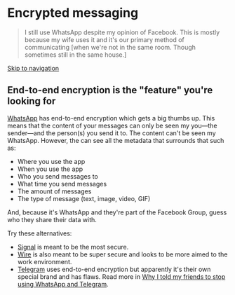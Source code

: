 # Encrypted messaging

> I still use WhatsApp despite my opinion of Facebook. This is mostly because my wife uses it and it's our primary method of communicating [when we're not in the same room. Though sometimes still in the same house.]

[Skip to navigation](#nav)

## End-to-end encryption is the "feature" you're looking for

[WhatsApp](https://www.whatsapp.com/) has end-to-end encryption which gets a big thumbs up. This means that the content of your messages can only be seen my you—the sender—and the person(s) you send it to. The content can't be seen my WhatsApp. However, the can see all the metadata that surrounds that such as:

- Where you use the app
- When you use the app
- Who you send messages to
- What time you send messages
- The amount of messages
- The type of message (text, image, video, GIF)

And, because it's WhatsApp and they're part of the Facebook Group, guess who they share their data with.

Try these alternatives:
 - [Signal](https://signal.org) is meant to be the most secure.
 - [Wire](https://wire.com/en/) is also meant to be super secure and looks to be more aimed to the work environment.
 - [Telegram](https://telegram.org) uses end-to-end encryption but apparently it's their own special brand and has flaws. Read more in [Why I told my friends to stop using WhatsApp and Telegram](https://medium.freecodecamp.org/why-i-asked-my-friends-to-stop-using-whatsapp-and-telegram-e93346b3c1f0).
